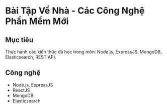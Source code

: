 # Bài Tập Về Nhà - Các Công Nghệ Phần Mềm Mới

## Mục tiêu
Thực hành các kiến thức đã học trong môn: Node.js, ExpressJS, MongoDB, Elasticsearch, REST API.

## Công nghệ
- Node.js, ExpressJS  
- ReactJS  
- MongoDB  
- Elasticsearch
